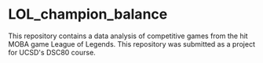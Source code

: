 # LOL_champion_balance
This repository contains a data analysis of competitive games from the hit MOBA game League of Legends. This repository was submitted as a project for UCSD's DSC80 course.
